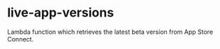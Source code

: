 # live-app-versions

Lambda function which retrieves the latest beta version from App Store Connect.